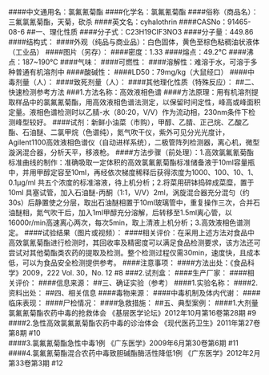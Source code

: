 ####中文通用名：氯氟氰菊酯
####化学名：氯氟氰菊酯
####俗称（商品名）：三氟氯氰菊酯，天菊，砍杀
####英文名：cyhalothrin 
####CASNo：91465-08-6 
##一、理化性质
####分子式：C23H19CIF3NO3 
####分子量：449.86 
####结构式：
####外观（纯品与商业品）：白色固体，黄色至棕色粘稠油状液体（工业品）
####图片（另存）：
####密度：1.33 
####熔点：49.2℃ 
####沸点：187~190℃ 
####气味：
####可燃性：
####溶解性：难溶于水，可溶于多种普通有机溶剂中
####酸碱性：
####LD50：79mg/kg（大鼠经口） 
####中毒剂量（人）：
####致死剂量（人）：
####其他理化性质（特殊反应）：
##二、快速检测参考方法
###1.方法名称：高效液相色谱
####方法原理：用有机溶剂提取样品中的氯氟氰菊酯，用高效液相色谱法测定，以保留时间定性，峰高或峰面积定量。液相色谱检测时以乙腈-水（80:20，V/V）作为流动相，230nm条件下检测峰型较好。
####试剂：新鲜小油菜（市购），甲醇、乙腈、正己烷、乙酸乙酯、石油醚、二氯甲烷（色谱纯），氮气吹干仪，紫外可见分光光度计，Agilent1100高效液相色谱仪（自动进样系统），二极管阵列检测器，离心机，微型漩涡混合器，分析天平，移液枪。
####方法步骤（前处理）：1.高效氯氟氰菊酯标准曲线的制作：准确吸取一定体积的高效氯氟氰菊酯标准储备液于10ml容量瓶中，并用甲醇定容至10ml，再经依次梯度稀释后获得浓度为1000、100、10、1、0.1μg/ml 共五个浓度的标准溶液，待上机分析；2.将菜用研钵捣碎成菜糜，置于10ml 具塞试管，加入石油醚-丙酮（1:1，V/V）2ml，涡旋混合器充分混匀（约30s）后静置使之分层，取出石油醚相置于10ml玻璃管中，重复操作三次，合并石油醚相，氮气吹干后，加入1ml甲醇充分溶解，后转移至1.5ml离心管，以16000r/min高速离心两次，每次5min，取上清液上机分析；3.高效液相色谱测定。
####试验结果（图片或视频）：
####相关评价：在采用上述方法对食品中高效氯氰菊酯进行检测时，其回收率及精密度可以满足食品检测要求，该方法还可尝试对其他菊酯类农药的提取及检测。整个检测过程仅需30min，速度快，且成本低，可以为食品安全检测提供参考。
####注意事项：
####方法出处：《食品科学》2009，222 Vol. 30，No. 12 #8 
###2.试剂盒：
####生产厂家：
####相关评价：
####信息来源：
##三、确证实验（参考）
####1.实验名称：
####2.资料出处：
##四、相关信息
####毒物来源：
####中毒机制及体内代谢：
####临床表现：
####尸检情况：
####急救措施：
##五、典型案例：
####1.大剂量氯氟氰菊酯农药中毒的抢救体会 《基层医学论坛》2012年10月第16卷第28期 #9  
####2.急性高效氯氟氰菊酯农药中毒的诊治体会 《现代医药卫生》2011年第27卷第8期 #10  
####3.氯氟氰菊酯急性中毒1例 《广东医学》2009年6月第30卷第6期 #11 
####4.氯氟氰菊酯混合农药中毒致胆碱酯酶活性降低1例 《广东医学》2012年2月第33卷第3期 #12
